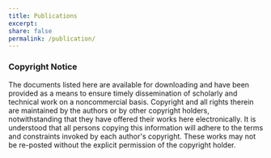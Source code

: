 ```yaml
---
title: Publications
excerpt:
share: false
permalink: /publication/
---
```


<script src="https://bibbase.org/service/mendeley/4fc2b992-3ded-3388-870b-2ea6501878f9/group/e9ac4506-ce74-30a6-8331-0b442f17fc1e?theme=simple&authorFirst=1&owner=none&jsonp=1"></script>




### Copyright Notice

The documents listed here are available for downloading and have been provided as a means to ensure timely dissemination of scholarly and technical work on a noncommercial basis. Copyright and all rights therein are maintained by the authors or by other copyright holders, notwithstanding that they have offered their works here electronically. It is understood that all persons copying this information will adhere to the terms and constraints invoked by each author's copyright. These works may not be re-posted without the explicit permission of the copyright holder.
